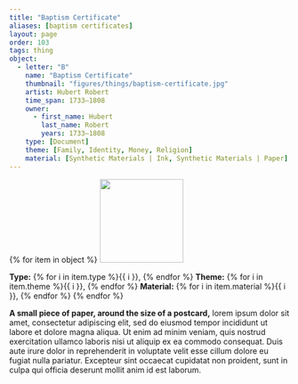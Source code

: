 ```yaml
---
title: "Baptism Certificate"
aliases: [baptism certificates]
layout: page
order: 103
tags: thing
object:
  - letter: "B"
    name: "Baptism Certificate"
    thumbnail: "figures/things/baptism-certificate.jpg"
    artist: Hubert Robert
    time_span: 1733–1808
    owner:
      - first_name: Hubert
        last_name: Robert
        years: 1733–1808
    type: [Document]
    theme: [Family, Identity, Money, Religion]
    material: [Synthetic Materials | Ink, Synthetic Materials | Paper]
---
```


{% for item in object %}
<img src="/_assets/images/{{ item.thumbnail }}" width="150"/>

**Type:** {% for i in item.type %}{{ i }}, {% endfor %}
**Theme:** {% for i in item.theme %}{{ i }}, {% endfor %}
**Material:** {% for i in item.material %}{{ i }}, {% endfor %}
{% endfor %}

**A small piece of paper, around the size of a postcard,** lorem ipsum dolor sit amet, consectetur adipiscing elit, sed do eiusmod tempor incididunt ut labore et dolore magna aliqua. Ut enim ad minim veniam, quis nostrud exercitation ullamco laboris nisi ut aliquip ex ea commodo consequat. Duis aute irure dolor in reprehenderit in voluptate velit esse cillum dolore eu fugiat nulla pariatur. Excepteur sint occaecat cupidatat non proident, sunt in culpa qui officia deserunt mollit anim id est laborum.